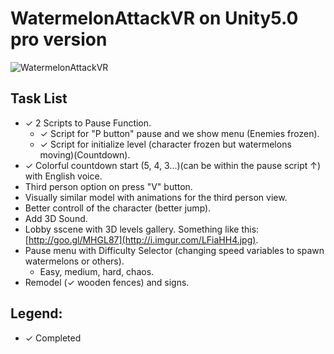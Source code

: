 # WatermelonAttackVR on Unity5.0 pro version
![WatermelonAttackVR](http://i.imgur.com/lxptN4P.png)

Task List
---------
  - ✓ 2 Scripts to Pause Function.
    - ✓ Script for "P button" pause and we show menu (Enemies frozen).
    - ✓ Script for initialize level (character frozen but watermelons moving)(Countdown).
  - ✓ Colorful countdown start (5, 4, 3...)(can be within the pause script ↑) with English voice.
  - Third person option on press "V" button.
  - Visually similar model with animations for the third person view.
  - Better controll of the character (better jump).
  - Add 3D Sound.
  - Lobby sscene with 3D levels gallery. Something like this: [http://goo.gl/MHGL87](http://i.imgur.com/LFiaHH4.jpg).
  - Pause menu with Difficulty Selector (changing speed variables to spawn watermelons or others).
    - Easy, medium, hard, chaos.
  - Remodel (✓ wooden fences) and signs.
  

Legend:
-------
  - ✓ Completed
